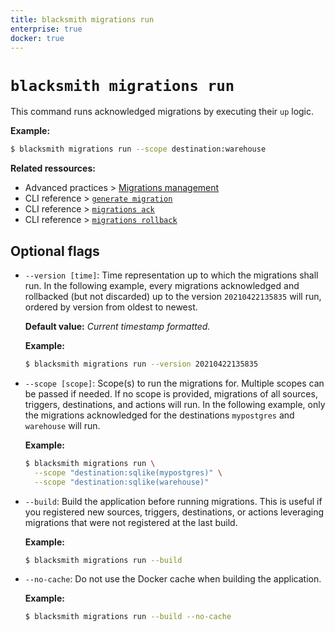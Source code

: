 ```yaml
---
title: blacksmith migrations run
enterprise: true
docker: true
---
```


# `blacksmith migrations run`

This command runs acknowledged migrations by executing their `up` logic.

**Example:**
```bash
$ blacksmith migrations run --scope destination:warehouse

```

**Related ressources:**
- Advanced practices >
  [Migrations management](/blacksmith/practices/management/migrations)
- CLI reference >
  [`generate migration`](/blacksmith/cli/generate-migration)
- CLI reference >
  [`migrations ack`](/blacksmith/cli/migrations-ack)
- CLI reference >
  [`migrations rollback`](/blacksmith/cli/migrations-rollback)

## Optional flags

- `--version [time]`: Time representation up to which the migrations shall run.
  In the following example, every migrations acknowledged and rollbacked (but not
  discarded) up to the version `20210422135835` will run, ordered by version from
  oldest to newest.

  **Default value:** *Current timestamp formatted.*

  **Example:**
  ```bash
  $ blacksmith migrations run --version 20210422135835

  ```

- `--scope [scope]`: Scope(s) to run the migrations for. Multiple scopes can be
  passed if needed. If no scope is provided, migrations of all sources, triggers,
  destinations, and actions will run. In the following example, only the migrations
  acknowledged for the destinations `mypostgres` and `warehouse` will run.

  **Example:**
  ```bash
  $ blacksmith migrations run \
    --scope "destination:sqlike(mypostgres)" \
    --scope "destination:sqlike(warehouse)"

  ```

- `--build`: Build the application before running migrations. This is useful if
  you registered new sources, triggers, destinations, or actions leveraging
  migrations that were not registered at the last build.

  **Example:**
  ```bash
  $ blacksmith migrations run --build

  ```

- `--no-cache`: Do not use the Docker cache when building the application.

  **Example:**
  ```bash
  $ blacksmith migrations run --build --no-cache

  ```
